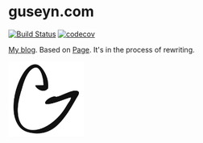 # guseyn.com

[![Build Status](https://travis-ci.org/Guseyn/guseyn.com.svg?branch=master)](https://travis-ci.org/Guseyn/guseyn.com)
[![codecov](https://codecov.io/gh/Guseyn/guseyn.com/branch/master/graph/badge.svg)](https://codecov.io/gh/Guseyn/guseyn.com)

[My blog](http://guseyn.com). Based on [Page](https://github.com/Guseyn/page). It's in the process of rewriting.

<img src="https://github.com/Guseyn/guseyn.com/blob/master/logo.png" width="150" height="150">
